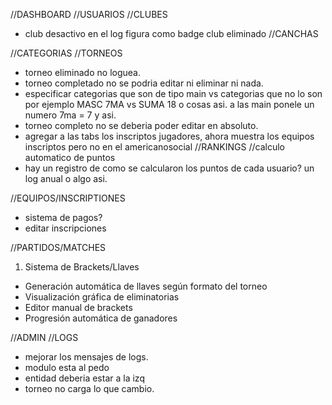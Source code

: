//DASHBOARD
//USUARIOS
//CLUBES
- club desactivo en el log figura como badge club eliminado
  //CANCHAS

//CATEGORIAS
//TORNEOS
- torneo eliminado no loguea.
- torneo completado no se podria editar ni eliminar ni nada.
- especificar categorias que son de tipo main vs categorias que no lo son por ejemplo MASC 7MA vs SUMA 18 o cosas asi. a las main ponele un numero 7ma = 7 y asi.
- torneo completo no se deberia poder editar en absoluto.
- agregar a las tabs los inscriptos jugadores, ahora muestra los equipos inscriptos pero no en el americanosocial
//RANKINGS
  //calculo automatico de puntos
- hay un registro de como se calcularon los puntos de cada usuario? un log anual o algo asi.

//EQUIPOS/INSCRIPTIONES
- sistema de pagos?
- editar inscripciones

//PARTIDOS/MATCHES
  1. Sistema de Brackets/Llaves
  - Generación automática de llaves según formato del torneo
  - Visualización gráfica de eliminatorias
  - Editor manual de brackets
  - Progresión automática de ganadores 

//ADMIN
//LOGS
- mejorar los mensajes de logs.
- modulo esta al pedo
- entidad deberia estar a la izq
- torneo no carga lo que cambio.